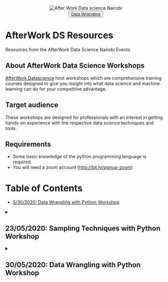 <center><img src="https://secure.meetupstatic.com/photos/event/5/7/7/7/600_490102391.jpeg" alt="After Work Data science Nairobi"></center>

<center><button><a href="#5302020-data-wrangling-with-python-workshop">Data Wrangling</a></button></center>

<h1>AfterWork DS Resources</h1>

Resources from the AfterWork Data Science Nairobi Events

<h2>About AfterWork Data Science Workshops</h2>

<a href="https://www.meetup.com/AfterWork-Data-Science-Nairobi">AfterWork Datascience</a> host workshops which are comprehensive training courses designed to give you insight into what data science and machine learning can do for your competitive advantage.

<h2>Target audience</h2>

These workshops are designed for professionals with an interest in getting hands-on experience with the respective data science techniques and tools.

<h2>Requirements</h2>

- Some basic knowledge of the python programming language is required.
- You will need a zoom account (<a href="http://bit.ly/signup-zoom">http://bit.ly/signup-zoom</a>)

<h1>Table of Contents</h1>

* [5/30/2020: Data Wrangling with Python Workshop](#30052020-data-wrangling-with-python-workshop)

<details>
    <summary><h2>23/05/2020: Sampling Techniques with Python Workshop</h2></summary>
    
    <h2>Exploring various sampling techniques using the python programming language</h2>
    
    <img src="https://secure.meetupstatic.com/photos/event/2/6/a/4/highres_490449892.jpeg" alt="Sampling Techniques with Python Workshop">
    
    <h2>Expectations:</h2>

    <ol>
        <li>Understand the process of simple random sampling, systemic sampling, cluster sampling and stratified sampling in selecting samples.</li>
        <li>Demonstrate the ability to perform simple random sampling, systemic sampling, cluster sampling and stratified sampling in selecting samples using the python programming language.</li>
        <li>Understand the advantages and disadvantages of simple random sampling, systemic sampling, cluster sampling and stratified sampling.</li>
    </ol>
    <h2>Resources:</h2>
    <ul>
        <li>Pre reading: <a href="http://bit.ly/dwpreading">http://bit.ly/dwpreading</a></li>
        <li>Quiz: <a href="http://bit.ly/dwpquiz">http://bit.ly/dwpquiz</a></li>
        <li>Notebook: <a href="http://bit.ly/dwpquiz">http://bit.ly/dwpquiz</a></li>
    </ul>   
</details>

<details>
    <summary><h2>30/05/2020: Data Wrangling with Python Workshop</h2></summary>
    
    <h2>Exploring common techniques for wrangling data with the Python programming language.</h2>
    
    <img src="https://secure.meetupstatic.com/photos/event/8/7/9/highres_490502169.jpeg" alt="Data Wrangling with Python Workshop">
    
    <h2>Expectations:</h2>

    <ol>
        <li>Learn how to load a local dataset from various sources</li>
        <li>Learn how to perform data exploration</li>
        <li>Learn how to check and deal with missing data</li>
        <li>Learn how to filter for records in a data frame</li>
        <li>Learn how to sort a data frame</li>
        <li>Learn how to split, merge and concatenate columns in a data frame</li>
        <li>Learn how to export a data frame</li>
    </ol>
    <h2>Resources:</h2>
    <ul>
        <li>Pre reading: <a href="http://bit.ly/dwpreading">http://bit.ly/dwpreading</a></li>
        <li>Quiz: <a href="http://bit.ly/dwpquiz">http://bit.ly/dwpquiz</a></li>
        <li>Notebook: <a href="http://bit.ly/dwpquiz">http://bit.ly/dwpquiz</a></li>
    </ul>   
</details>
